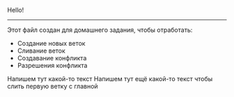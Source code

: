 Hello!
***
Этот файл создан для домашнего задания, чтобы отработать:

* Создание новых веток
* Сливание веток
* Создавание конфликта
* Разрешения конфликта

Напишем тут какой-то текст
Напишем тут ещё какой-то текст чтобы слить первую ветку с главной